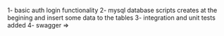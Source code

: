 1- basic auth login functionality
2- mysql database scripts creates at the begining and insert some data to the tables
3- integration and unit tests added
4- swagger => 